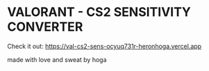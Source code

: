 # VALORANT - CS2 SENSITIVITY CONVERTER
Check it out: https://val-cs2-sens-ocyuq731r-heronhoga.vercel.app

made with love and sweat by hoga
